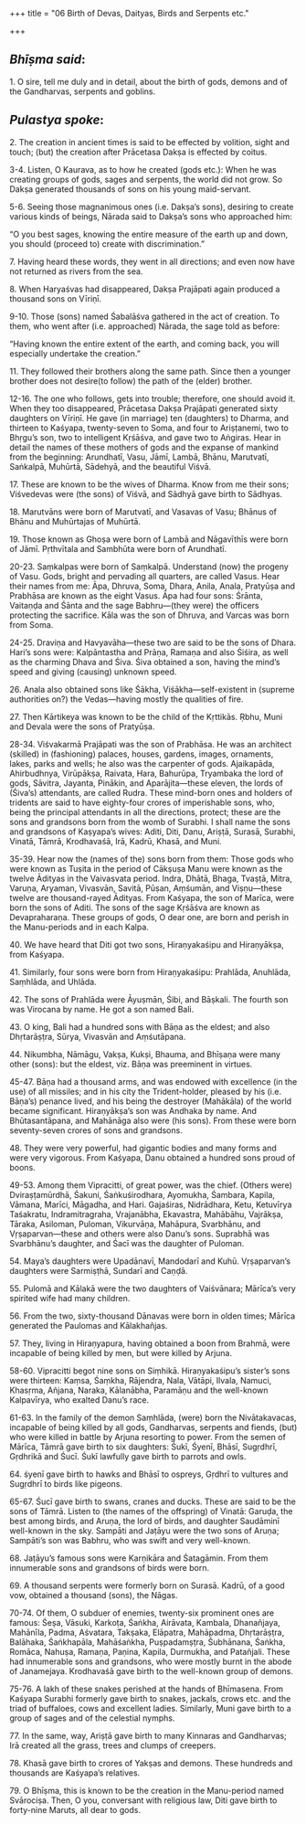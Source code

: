+++
title = "06 Birth of Devas, Daityas, Birds and Serpents etc."

+++
 

## *Bhīṣma said*:

1\. O sire, tell me duly and in detail, about the birth of gods, demons and of the Gandharvas, serpents and goblins.

## *Pulastya spoke*:

2\. The creation in ancient times is said to be effected by volition, sight and touch; (but) the creation after Prācetasa Dakṣa is effected by coitus.

3-4. Listen, O Kaurava, as to how he created (gods etc.): When he was creating groups of gods, sages and serpents, the world did not grow. So Dakṣa generated thousands of sons on his young maid-servant.

5-6. Seeing those magnanimous ones (i.e. Dakṣa’s sons), desiring to create various kinds of beings, Nārada said to Dakṣa’s sons who approached him:

“O you best sages, knowing the entire measure of the earth up and down, you should (proceed to) create with discrimination.”

7\. Having heard these words, they went in all directions; and even now have not returned as rivers from the sea.

8\. When Haryaśvas had disappeared, Dakṣa Prajāpati again produced a thousand sons on Vīriṇī.

9-10. Those (sons) named Śabalāśva gathered in the act of creation. To them, who went after (i.e. approached) Nārada, the sage told as before:

“Having known the entire extent of the earth, and coming back, you will especially undertake the creation.”

11\. They followed their brothers along the same path. Since then a younger brother does not desire(to follow) the path of the (elder) brother.

12-16. The one who follows, gets into trouble; therefore, one should avoid it. When they too disappeared, Prācetasa Dakṣa Prajāpati generated sixty daughters on Vīriṇī. He gave (in marriage) ten (daughters) to Dharma, and thirteen to Kaśyapa, twenty-seven to Soma, and four to Ariṣṭanemi, two to Bhṛgu’s son, two to intelligent Kṛśāśva, and gave two to Aṅgiras. Hear in detail the names of these mothers of gods and the expanse of mankind from the beginning: Arundhatī, Vasu, Jāmī, Lambā, Bhānu, Marutvatī, Saṅkalpā, Muhūrtā, Sādehyā, and the beautiful Viśvā.

17\. These are known to be the wives of Dharma. Know from me their sons; Viśvedevas were (the sons) of Viśvā, and Sādhyā gave birth to Sādhyas.

18\. Marutvāns were born of Marutvatī, and Vasavas of Vasu; Bhānus of Bhānu and Muhūrtajas of Muhūrtā.

19\. Those known as Ghoṣa were born of Lambā and Nāgavīthīs were born of Jāmī. Pṛthvītala and Sambhūta were born of Arundhatī.

20-23. Saṃkalpas were born of Saṃkalpā. Understand (now) the progeny of Vasu. Gods, bright and pervading all quarters, are called Vasus. Hear their names from me: Āpa, Dhruva, Soma, Dhara, Anila, Anala, Pratyūṣa and Prabhāsa are known as the eight Vasus. Āpa had four sons: Śrānta, Vaitaṇḍa and Śānta and the sage Babhru—(they were) the officers protecting the sacrifice. Kāla was the son of Dhruva, and Varcas was born from Soma.

24-25. Draviṇa and Havyavāha—these two are said to be the sons of Dhara. Hari’s sons were: Kalpāntastha and Prāṇa, Ramaṇa and also Śiśira, as well as the charming Dhava and Śiva. Śiva obtained a son, having the mind’s speed and giving (causing) unknown speed.

26\. Anala also obtained sons like Śākha, Viśākha—self-existent in (supreme authorities on?) the Vedas—having mostly the qualities of fire.

27\. Then Kārtikeya was known to be the child of the Kṛttikās. Ṛbhu, Muni and Devala were the sons of Pratyūṣa.

28-34. Viśvakarmā Prajāpati was the son of Prabhāsa. He was an architect (skilled) in (fashioning) palaces, houses, gardens, images, ornaments, lakes, parks and wells; he also was the carpenter of gods. Ajaikapāda, Ahirbudhnya, Virūpākṣa, Raivata, Hara, Bahurūpa, Tryambaka the lord of gods, Sāvitra, Jayanta, Pinākin, and Aparājita—these eleven, the lords of (Śiva’s) attendants, are called Rudra. These mind-born ones and holders of tridents are said to have eighty-four crores of imperishable sons, who, being the principal attendants in all the directions, protect; these are the sons and grandsons born from the womb of Surabhi. I shall name the sons and grandsons of Kaṣyapa’s wives: Aditi, Diti, Danu, Ariṣṭā, Surasā, Surabhi, Vinatā, Tāmrā, Krodhavaśā, Irā, Kadrū, Khasā, and Muni.

35-39. Hear now the (names of the) sons born from them: Those gods who were known as Tuṣita in the period of Cākṣuṣa Manu were known as the twelve Ādityas in the Vaivasvata period. Indra, Dhātā, Bhaga, Tvaṣṭā, Mitra, Varuṇa, Aryaman, Vivasvān, Savitā, Pūṣan, Aṃśumān, and Viṣṇu—these twelve are thousand-rayed Ādityas. From Kaśyapa, the son of Marīca, were born the sons of Aditi. The sons of the sage Kṛśāśva are known as Devapraharaṇa. These groups of gods, O dear one, are born and perish in the Manu-periods and in each Kalpa.

40\. We have heard that Diti got two sons, Hiraṇyakaśipu and Hiraṇyākṣa, from Kaśyapa.

41\. Similarly, four sons were born from Hiraṇyakaśipu: Prahlāda, Anuhlāda, Saṃhlāda, and Uhlāda.

42\. The sons of Prahlāda were Āyuṣmān, Śibi, and Bāṣkali. The fourth son was Virocana by name. He got a son named Bali.

43\. O king, Bali had a hundred sons with Bāṇa as the eldest; and also Dhṛtarāṣṭra, Sūrya, Vivasvān and Aṃśutāpana.

44\. Nikumbha, Nāmāgu, Vakṣa, Kukṣi, Bhauma, and Bhīṣaṇa were many other (sons): but the eldest, viz. Bāṇa was preeminent in virtues.

45-47. Bāṇa had a thousand arms, and was endowed with excellence (in the use) of all missiles; and in his city the Trident-holder, pleased by his (i.e. Bāṇa’s) penance lived, and his being the destroyer (Mahākāla) of the world became significant. Hiraṇyākṣa’s son was Andhaka by name. And Bhūtasantāpana, and Mahānāga also were (his sons). From these were born seventy-seven crores of sons and grandsons.

48\. They were very powerful, had gigantic bodies and many forms and were very vigorous. From Kaśyapa, Danu obtained a hundred sons proud of boons.

49-53. Among them Vipracitti, of great power, was the chief. (Others were) Dviraṣṭamūrdhā, Śakuni, Śaṅkuśirodhara, Ayomukha, Śambara, Kapila, Vāmana, Marīci, Māgadha, and Hari. Gajaśiras, Nidrādhara, Ketu, Ketuvīrya Taśakratu, Indramitragraha, Vrajanābha, Ekavastra, Mahābāhu, Vajrākṣa, Tāraka, Asiloman, Puloman, Vikurvāṇa, Mahāpura, Svarbhānu, and Vṛṣaparvan—these and others were also Danu’s sons. Suprabhā was Svarbhānu’s daughter, and Śacī was the daughter of Puloman.

54\. Maya’s daughters were Upadānavī, Mandodarī and Kuhū. Vṛṣaparvan’s daughters were Sarmiṣṭhā, Sundarī and Caṇḍā.

55\. Pulomā and Kālakā were the two daughters of Vaiśvānara; Mārīca’s very spirited wife had many children.

56\. From the two, sixty-thousand Dānavas were born in olden times; Mārīca generated the Paulomas and Kālakhañjas.

57\. They, living in Hiraṇyapura, having obtained a boon from Brahmā, were incapable of being killed by men, but were killed by Arjuna.

58-60. Vipracitti begot nine sons on Siṃhikā. Hiraṇyakaśipu’s sister’s sons were thirteen: Kaṃsa, Śaṃkha, Rājendra, Nala, Vātāpi, Ilvala, Namuci, Khasṛma, Añjana, Naraka, Kālanābha, Paramāṇu and the well-known Kalpavīrya, who exalted Danu’s race.

61-63. In the family of the demon Saṃhlāda, (were) born the Nivātakavacas, incapable of being killed by all gods, Gandharvas, serpents and fiends, (but) who were killed in battle by Arjuna resorting to power. From the semen of Mārīca, Tāmrā gave birth to six daughters: Śukī, Śyenī, Bhāsī, Sugṛdhrī, Gṛdhrikā and Śucī. Śukī lawfully gave birth to parrots and owls.

64\. śyenī gave birth to hawks and Bhāsī to ospreys, Gṛdhrī to vultures and Sugṛdhrī to birds like pigeons.

65-67. Śucī gave birth to swans, cranes and ducks. These are said to be the sons of Tāmrā. Listen to (the names of the offspring) of Vinatā: Garuḍa, the best among birds, and Aruṇa, the lord of birds, and daughter Saudāminī well-known in the sky. Sampāti and Jaṭāyu were the two sons of Aruṇa; Sampāti’s son was Babhru, who was swift and very well-known.

68\. Jaṭāyu’s famous sons were Karṇikāra and Śatagāmin. From them innumerable sons and grandsons of birds were born.

69\. A thousand serpents were formerly born on Surasā. Kadrū, of a good vow, obtained a thousand (sons), the Nāgas.

70-74. Of them, O subduer of enemies, twenty-six prominent ones are famous: Śeṣa, Vāsuki, Karkoṭa, Śaṅkha, Airāvata, Kambala, Dhanañjaya, Mahānīla, Padma, Aśvatara, Takṣaka, Elāpatra, Mahāpadma, Dhṛtarāṣṭra, Balāhaka, Śaṅkhapāla, Mahāśaṅkha, Puṣpadamṣṭra, Śubhānana, Śaṅkha, Romāca, Nahuṣa, Ramaṇa, Paṇina, Kapila, Durmukha, and Patañjali. These had innumerable sons and grandsons, who were mostly burnt in the abode of Janamejaya. Krodhavaśā gave birth to the well-known group of demons.

75-76. A lakh of these snakes perished at the hands of Bhīmasena. From Kaśyapa Surabhi formerly gave birth to snakes, jackals, crows etc. and the triad of buffaloes, cows and excellent ladies. Similarly, Muni gave birth to a group of sages and of the celestial nymphs.

77\. In the same, way, Ariṣṭā gave birth to many Kinnaras and Gandharvas; Irā created all the grass, trees and clumps of creepers.

78\. Khasā gave birth to crores of Yakṣas and demons. These hundreds and thousands are Kaśyapa’s relatives.

79\. O Bhīṣma, this is known to be the creation in the Manu-period named Svārociṣa. Then, O you, conversant with religious law, Diti gave birth to forty-nine Maruts, all dear to gods.


